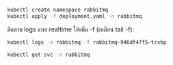 ```bash
kubectl create namespace rabbitmq
kubectl apply -f deployment.yaml -n rabbitmq
```

ติดตาม logs แบบ realtime ให้เพิ่ม -f (เหมือน tail -f):
```bash
kubectl logs -n rabbitmq -f rabbitmq-946df47f5-trxhp
```

```bash
kubectl get svc -n rabbitmq
```